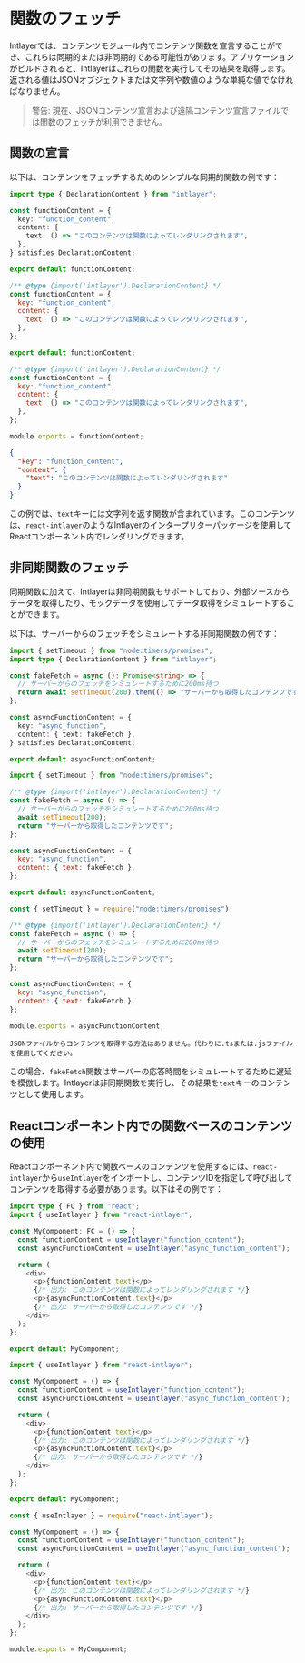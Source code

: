 # 関数のフェッチ

Intlayerでは、コンテンツモジュール内でコンテンツ関数を宣言することができ、これらは同期的または非同期的である可能性があります。アプリケーションがビルドされると、Intlayerはこれらの関数を実行してその結果を取得します。返される値はJSONオブジェクトまたは文字列や数値のような単純な値でなければなりません。

> 警告: 現在、JSONコンテンツ宣言および遠隔コンテンツ宣言ファイルでは関数のフェッチが利用できません。

## 関数の宣言

以下は、コンテンツをフェッチするためのシンプルな同期的関数の例です：

```typescript fileName="**/*.content.ts" contentDeclarationFormat="typescript"
import type { DeclarationContent } from "intlayer";

const functionContent = {
  key: "function_content",
  content: {
    text: () => "このコンテンツは関数によってレンダリングされます",
  },
} satisfies DeclarationContent;

export default functionContent;
```

```javascript fileName="**/*.content.mjs" contentDeclarationFormat="esm"
/** @type {import('intlayer').DeclarationContent} */
const functionContent = {
  key: "function_content",
  content: {
    text: () => "このコンテンツは関数によってレンダリングされます",
  },
};

export default functionContent;
```

```javascript fileName="**/*.content.cjs" contentDeclarationFormat="commonjs"
/** @type {import('intlayer').DeclarationContent} */
const functionContent = {
  key: "function_content",
  content: {
    text: () => "このコンテンツは関数によってレンダリングされます",
  },
};

module.exports = functionContent;
```

```json fileName="**/*.content.json" contentDeclarationFormat="json"
{
  "key": "function_content",
  "content": {
    "text": "このコンテンツは関数によってレンダリングされます"
  }
}
```

この例では、`text`キーには文字列を返す関数が含まれています。このコンテンツは、`react-intlayer`のようなIntlayerのインタープリターパッケージを使用してReactコンポーネント内でレンダリングできます。

## 非同期関数のフェッチ

同期関数に加えて、Intlayerは非同期関数もサポートしており、外部ソースからデータを取得したり、モックデータを使用してデータ取得をシミュレートすることができます。

以下は、サーバーからのフェッチをシミュレートする非同期関数の例です：

```typescript fileName="**/*.content.ts" contentDeclarationFormat="typescript"
import { setTimeout } from "node:timers/promises";
import type { DeclarationContent } from "intlayer";

const fakeFetch = async (): Promise<string> => {
  // サーバーからのフェッチをシミュレートするために200ms待つ
  return await setTimeout(200).then(() => "サーバーから取得したコンテンツです");
};

const asyncFunctionContent = {
  key: "async_function",
  content: { text: fakeFetch },
} satisfies DeclarationContent;

export default asyncFunctionContent;
```

```javascript fileName="**/*.content.mjs" contentDeclarationFormat="esm"
import { setTimeout } from "node:timers/promises";

/** @type {import('intlayer').DeclarationContent} */
const fakeFetch = async () => {
  // サーバーからのフェッチをシミュレートするために200ms待つ
  await setTimeout(200);
  return "サーバーから取得したコンテンツです";
};

const asyncFunctionContent = {
  key: "async_function",
  content: { text: fakeFetch },
};

export default asyncFunctionContent;
```

```javascript fileName="**/*.content.cjs" contentDeclarationFormat="commonjs"
const { setTimeout } = require("node:timers/promises");

/** @type {import('intlayer').DeclarationContent} */
const fakeFetch = async () => {
  // サーバーからのフェッチをシミュレートするために200ms待つ
  await setTimeout(200);
  return "サーバーから取得したコンテンツです";
};

const asyncFunctionContent = {
  key: "async_function",
  content: { text: fakeFetch },
};

module.exports = asyncFunctionContent;
```

```plaintext fileName="**/*.content.json" contentDeclarationFormat="json"
JSONファイルからコンテンツを取得する方法はありません。代わりに.tsまたは.jsファイルを使用してください。
```

この場合、`fakeFetch`関数はサーバーの応答時間をシミュレートするために遅延を模倣します。Intlayerは非同期関数を実行し、その結果を`text`キーのコンテンツとして使用します。

## Reactコンポーネント内での関数ベースのコンテンツの使用

Reactコンポーネント内で関数ベースのコンテンツを使用するには、`react-intlayer`から`useIntlayer`をインポートし、コンテンツIDを指定して呼び出してコンテンツを取得する必要があります。以下はその例です：

```typescript fileName="**/*.jsx" codeFormat="typescript"
import type { FC } from "react";
import { useIntlayer } from "react-intlayer";

const MyComponent: FC = () => {
  const functionContent = useIntlayer("function_content");
  const asyncFunctionContent = useIntlayer("async_function_content");

  return (
    <div>
      <p>{functionContent.text}</p>
      {/* 出力: このコンテンツは関数によってレンダリングされます */}
      <p>{asyncFunctionContent.text}</p>
      {/* 出力: サーバーから取得したコンテンツです */}
    </div>
  );
};

export default MyComponent;
```

```javascript fileName="**/*.mjx" codeFormat="esm"
import { useIntlayer } from "react-intlayer";

const MyComponent = () => {
  const functionContent = useIntlayer("function_content");
  const asyncFunctionContent = useIntlayer("async_function_content");

  return (
    <div>
      <p>{functionContent.text}</p>
      {/* 出力: このコンテンツは関数によってレンダリングされます */}
      <p>{asyncFunctionContent.text}</p>
      {/* 出力: サーバーから取得したコンテンツです */}
    </div>
  );
};

export default MyComponent;
```

```javascript fileName="**/*.cjs" codeFormat="commonjs"
const { useIntlayer } = require("react-intlayer");

const MyComponent = () => {
  const functionContent = useIntlayer("function_content");
  const asyncFunctionContent = useIntlayer("async_function_content");

  return (
    <div>
      <p>{functionContent.text}</p>
      {/* 出力: このコンテンツは関数によってレンダリングされます */}
      <p>{asyncFunctionContent.text}</p>
      {/* 出力: サーバーから取得したコンテンツです */}
    </div>
  );
};

module.exports = MyComponent;
```
